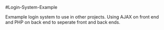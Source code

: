 #Login-System-Example

Exmample login system to use in other projects.
Using AJAX on front end and PHP on back end to seperate front and back ends.
